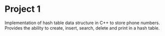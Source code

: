 # Project 1
Implementation of hash table data structure in C++ to store phone numbers. Provides the ability to create, insert, search, delete and print in a hash table.
